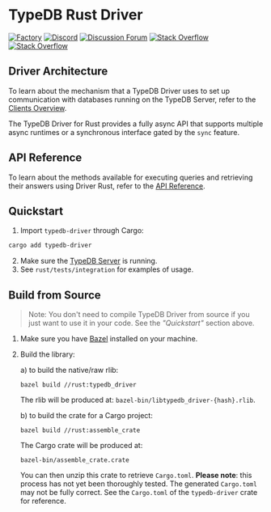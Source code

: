 # TypeDB Rust Driver

[![Factory](https://factory.vaticle.com/api/status/vaticle/typedb-driver/badge.svg)](https://factory.vaticle.com/vaticle/typedb-driver)
[![Discord](https://img.shields.io/discord/665254494820368395?color=7389D8&label=chat&logo=discord&logoColor=ffffff)](https://vaticle.com/discord)
[![Discussion Forum](https://img.shields.io/discourse/https/forum.typedb.com/topics.svg)](https://forum.typedb.com)
[![Stack Overflow](https://img.shields.io/badge/stackoverflow-typedb-796de3.svg)](https://stackoverflow.com/questions/tagged/typedb)
[![Stack Overflow](https://img.shields.io/badge/stackoverflow-typeql-3dce8c.svg)](https://stackoverflow.com/questions/tagged/typeql)

## Driver Architecture
To learn about the mechanism that a TypeDB Driver uses to set up communication with databases running on the TypeDB Server, refer to the [Clients Overview](https://typedb.com/docs/clients/2.x/clients).

The TypeDB Driver for Rust provides a fully async API that supports multiple async runtimes or a synchronous interface gated by the `sync` feature.

## API Reference
To learn about the methods available for executing queries and retrieving their answers using Driver Rust, refer to the [API Reference](https://typedb.com/docs/clients/2.x/rust/rust-api-ref).

## Quickstart
1. Import `typedb-driver` through Cargo:
```bash
cargo add typedb-driver
```
2. Make sure the [TypeDB Server](https://docs.vaticle.com/docs/running-typedb/install-and-run#start-the-typedb-server) is running.
3. See `rust/tests/integration` for examples of usage.

## Build from Source
> Note: You don't need to compile TypeDB Driver from source if you just want to use it in your code. See the _"Quickstart"_ section above.

1. Make sure you have [Bazel](https://docs.bazel.build/versions/master/install.html) installed on your machine.

2. Build the library:

   a) to build the native/raw rlib:
   ```
   bazel build //rust:typedb_driver
   ```
   The rlib will be produced at: `bazel-bin/libtypedb_driver-{hash}.rlib`.

   b) to build the crate for a Cargo project:
   ```
   bazel build //rust:assemble_crate
   ```
   The Cargo crate will be produced at:
   ```
   bazel-bin/assemble_crate.crate
   ```
   You can then unzip this crate to retrieve `Cargo.toml`. **Please note**: this process has not yet been thoroughly tested. The generated `Cargo.toml` may not be fully correct. See the `Cargo.toml` of the `typedb-driver` crate for reference.
